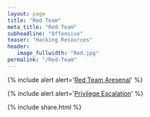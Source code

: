 ```yaml
---
layout: page
title: "Red Team"
meta_title: "Red Team"
subheadline: "Offensive"
teaser: "Hacking Resources"
header:
   image_fullwidth: "Red.jpg"
permalink: "/Red-Team"
---
```


{% include alert alert='<a href="https://hacking-resources.com/Red-Team-Arsenal.html">Red Team Aresenal</a>' %}

{% include alert alert='<a href="https://hacking-resources.com/privesc">Privilege Escalation</a>' %}

	
{% include share.html %}	
	
	
